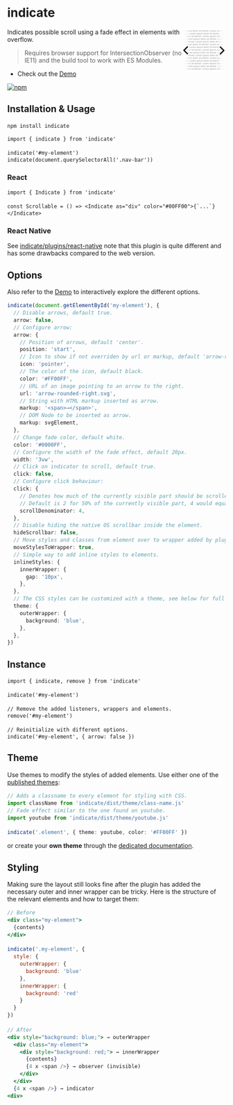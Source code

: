 # indicate

<img align="right" src="https://github.com/tobua/indicate/raw/master/logo.png" width="20%" alt="Indicate Scroll Plugin" />

Indicates possible scroll using a fade effect in elements with overflow.

> Requires browser support for IntersectionObserver (no IE11) and the build tool to work with ES Modules.

- Check out the [Demo](https://tobua.github.io/indicate)

[![npm](https://img.shields.io/npm/v/indicate)](https://npmjs.com/indicate)

## Installation & Usage

```
npm install indicate
```

```tsx
import { indicate } from 'indicate'

indicate('#my-element')
indicate(document.querySelectorAll('.nav-bar'))
```

### React

```tsx
import { Indicate } from 'indicate'

const Scrollable = () => <Indicate as="div" color="#00FF00">{`...`}</Indicate>
```

### React Native

See [indicate/plugins/react-native](https://github.com/tobua/indicate/tree/master/plugins/react-native) note that this plugin is quite different and has some drawbacks compared to the web version.

## Options

Also refer to the [Demo](https://tobua.github.io/indicate) to interactively explore the different options.

```ts
indicate(document.getElementById('my-element'), {
  // Disable arrows, default true.
  arrow: false,
  // Configure arrow:
  arrow: {
    // Position of arrows, default 'center'.
    position: 'start',
    // Icon to show if not overriden by url or markup, default 'arrow-rounded'.
    icon: 'pointer',
    // The color of the icon, default black.
    color: '#FF00FF',
    // URL of an image pointing to an arrow to the right.
    url: 'arrow-rounded-right.svg',
    // String with HTML markup inserted as arrow.
    markup: '<span>→</span>',
    // DOM Node to be inserted as arrow.
    markup: svgElement,
  },
  // Change fade color, default white.
  color: '#0000FF',
  // Configure the width of the fade effect, default 20px.
  width: '3vw',
  // Click on indicator to scroll, default true.
  click: false,
  // Configure click behaviour:
  click: {
    // Denotes how much of the currently visible part should be scrolled by a click.
    // Default is 2 for 50% of the currently visible part, 4 would equal to 25%.
    scrollDenominator: 4,
  },
  // Disable hiding the native OS scrollbar inside the element.
  hideScrollbar: false,
  // Move styles and classes from element over to wrapper added by plugin.
  moveStylesToWrapper: true,
  // Simple way to add inline styles to elements.
  inlineStyles: {
    innerWrapper: {
      gap: '10px',
    },
  },
  // The CSS styles can be customized with a theme, see below for full documentation.
  theme: {
    outerWrapper: {
      background: 'blue',
    },
  },
})
```

## Instance

```tsx
import { indicate, remove } from 'indicate'

indicate('#my-element')

// Remove the added listeners, wrappers and elements.
remove('#my-element')

// Reinitialize with different options.
indicate('#my-element', { arrow: false })
```

## Theme

Use themes to modify the styles of added elements. Use either one of the [published themes](https://github.com/tobua/indicate/tree/master/theme):

```ts
// Adds a classname to every element for styling with CSS.
import className from 'indicate/dist/theme/class-name.js'
// Fade effect similar to the one found on youtube.
import youtube from 'indicate/dist/theme/youtube.js'

indicate('.element', { theme: youtube, color: '#FF00FF' })
```

or create your **own theme** through the [dedicated documentation](https://github.com/tobua/indicate/tree/master/theme).

## Styling

Making sure the layout still looks fine after the plugin has added the necessary outer and inner wrapper can be tricky. Here is the structure of the relevant elements and how to target them:

```jsx
// Before
<div class="my-element">
  {contents}
</div>

indicate('.my-element', {
  style: {
    outerWrapper: {
      background: 'blue'
    },
    innerWrapper: {
      background: 'red'
    }
  }
})

// After
<div style="background: blue;"> → outerWrapper
  <div class="my-element">
    <div style="background: red;"> → innerWrapper
      {contents}
      {4 x <span />} → observer (invisible)
    </div>
  </div>
  {4 x <span />} → indicator
<div>
```

